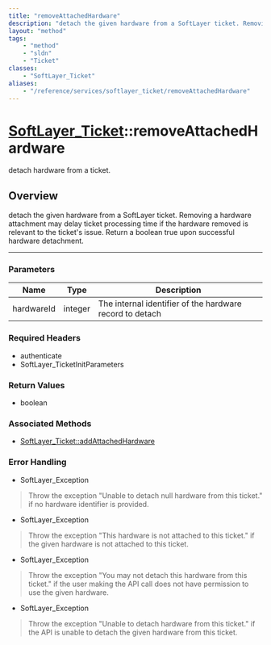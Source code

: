 ```yaml
---
title: "removeAttachedHardware"
description: "detach the given hardware from a SoftLayer ticket. Removing a hardware attachment may delay ticket processing time if th... "
layout: "method"
tags:
    - "method"
    - "sldn"
    - "Ticket"
classes:
    - "SoftLayer_Ticket"
aliases:
    - "/reference/services/softlayer_ticket/removeAttachedHardware"
---
```

# [SoftLayer_Ticket](/reference/services/SoftLayer_Ticket)::removeAttachedHardware

detach hardware from a ticket.


## Overview 
detach the given hardware from a SoftLayer ticket. Removing a hardware attachment may delay ticket processing time if the hardware removed is relevant to the ticket's issue. Return a boolean true upon successful hardware detachment. 

-----

### Parameters 
|Name | Type | Description |
| --- | --- | --- |
|hardwareId| integer| The internal identifier of the hardware record to detach|


### Required Headers
* authenticate
* SoftLayer_TicketInitParameters


### Return Values
* boolean


### Associated Methods

*  [SoftLayer_Ticket::addAttachedHardware](/reference/services/SoftLayer_Ticket/addAttachedHardware )



### Error Handling

* SoftLayer_Exception 

> Throw the exception "Unable to detach null hardware from this ticket." if no hardware identifier is provided. 

* SoftLayer_Exception 

> Throw the exception "This hardware is not attached to this ticket." if the given hardware is not attached to this ticket. 

* SoftLayer_Exception 

> Throw the exception "You may not detach this hardware from this ticket." if the user making the API call does not have permission to use the given hardware. 

* SoftLayer_Exception 

> Throw the exception "Unable to detach hardware from this ticket." if the API is unable to detach the given hardware from this ticket. 



